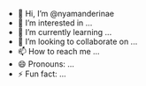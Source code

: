 - 👋 Hi, I’m @nyamanderinae
- 👀 I’m interested in ...
- 🌱 I’m currently learning ...
- 💞️ I’m looking to collaborate on ...
- 📫 How to reach me ...
- 😄 Pronouns: ...
- ⚡ Fun fact: ...

<!---
nyamanderinae/nyamanderinae is a ✨ special ✨ repository because its `README.md` (this file) appears on your GitHub profile.
You can click the Preview link to take a look at your changes.
--->
